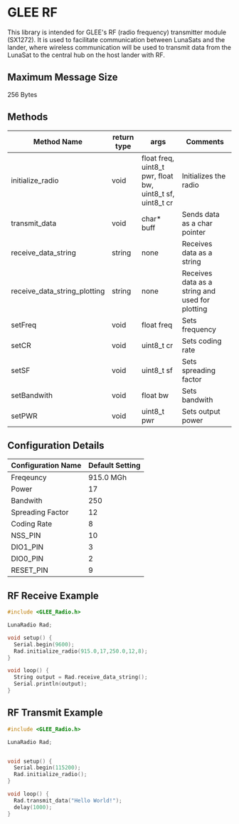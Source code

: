 # GLEE RF
This library is intended for GLEE's RF (radio frequency) transmitter module (SX1272). 
It is used to facilitate communication between LunaSats and the lander, where
wireless communication will be used to transmit data from the LunaSat to the 
central hub on the host lander with RF.

## Maximum Message Size 
256 Bytes 

## Methods 
| Method Name | return type | args | Comments |
|---|---|---|---|
| initialize_radio | void | float freq, uint8_t pwr, float bw, uint8_t sf, uint8_t cr | Initializes the radio |
| transmit_data | void | char* buff | Sends data as a char pointer |
| receive_data_string | string | none | Receives data as a string |
| receive_data_string_plotting | string | none | Receives data as a string and used for plotting |
| setFreq | void | float freq | Sets frequency |
| setCR | void | uint8_t cr | Sets coding rate |
| setSF | void | uint8_t sf | Sets spreading factor |
| setBandwith | void | float bw | Sets bandwith |
| setPWR | void | uint8_t pwr | Sets output power |

## Configuration Details
| Configuration Name | Default Setting |
|---|---|
| Freqeuncy | 915.0 MGh |
| Power | 17 |
| Bandwith | 250 |
| Spreading Factor | 12 |
| Coding Rate | 8 |
| NSS_PIN | 10 |
| DIO1_PIN | 3 |
| DIO0_PIN | 2 |
| RESET_PIN | 9 |

## RF Receive Example
```C++
#include <GLEE_Radio.h>

LunaRadio Rad;

void setup() {
  Serial.begin(9600);
  Rad.initialize_radio(915.0,17,250.0,12,8);
}

void loop() {
  String output = Rad.receive_data_string();
  Serial.println(output);
}
```

## RF Transmit Example
```C++
#include <GLEE_Radio.h>

LunaRadio Rad;


void setup() {
  Serial.begin(115200);
  Rad.initialize_radio();
}

void loop() {
  Rad.transmit_data("Hello World!");
  delay(1000);  
}
```
